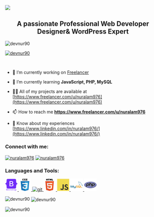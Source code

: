 <img src="https://media.licdn.com/dms/image/v2/D4E16AQFQ-RReqKdwqQ/profile-displaybackgroundimage-shrink_350_1400/profile-displaybackgroundimage-shrink_350_1400/0/1723957072656?e=1732147200&v=beta&t=oRt4mqflTxcG-HhkZiyJZ7jMsOgDOQNahJhJ4UWl4yE">
<h2 align="center">A passionate Professional Web Developer Designer& WordPress Expert</h2>

<p align="left"> <img src="https://komarev.com/ghpvc/?username=devnur90&label=Profile%20views&color=0e75b6&style=flat" alt="devnur90" /> </p>

<p align="left"> <a href="https://github.com/ryo-ma/github-profile-trophy"><img src="https://github-profile-trophy.vercel.app/?username=devnur90" alt="devnur90" /></a> </p>

<p align="left"> <a href="https://twitter.com/" target="blank"><img src="https://img.shields.io/twitter/follow/?logo=twitter&style=for-the-badge" alt="" /></a> </p>

- 🔭 I’m currently working on [Freelancer](https://www.freelancer.com/u/nuralam976)

- 🌱 I’m currently learning **JavaScript, PHP, MySQL**

- 👨‍💻 All of my projects are available at [https://www.freelancer.com/u/nuralam976](https://www.freelancer.com/u/nuralam976)

- 📫 How to reach me **https://www.freelancer.com/u/nuralam976**

- 📄 Know about my experiences [https://www.linkedin.com/in/nuralam976/](https://www.linkedin.com/in/nuralam976/)

<h3 align="left">Connect with me:</h3>
<p align="left">
<a href="https://linkedin.com/in/nuralam976" target="blank"><img align="center" src="https://raw.githubusercontent.com/rahuldkjain/github-profile-readme-generator/master/src/images/icons/Social/linked-in-alt.svg" alt="nuralam976" height="30" width="40" /></a>
<a href="https://fb.com/nuralam976" target="blank"><img align="center" src="https://raw.githubusercontent.com/rahuldkjain/github-profile-readme-generator/master/src/images/icons/Social/facebook.svg" alt="nuralam976" height="30" width="40" /></a>
</p>

<h3 align="left">Languages and Tools:</h3>
<p align="left"> <a href="https://getbootstrap.com" target="_blank" rel="noreferrer"> <img src="https://raw.githubusercontent.com/devicons/devicon/master/icons/bootstrap/bootstrap-plain-wordmark.svg" alt="bootstrap" width="40" height="40"/> </a> <a href="https://www.w3schools.com/css/" target="_blank" rel="noreferrer"> <img src="https://raw.githubusercontent.com/devicons/devicon/master/icons/css3/css3-original-wordmark.svg" alt="css3" width="40" height="40"/> </a> <a href="https://git-scm.com/" target="_blank" rel="noreferrer"> <img src="https://www.vectorlogo.zone/logos/git-scm/git-scm-icon.svg" alt="git" width="40" height="40"/> </a> <a href="https://www.w3.org/html/" target="_blank" rel="noreferrer"> <img src="https://raw.githubusercontent.com/devicons/devicon/master/icons/html5/html5-original-wordmark.svg" alt="html5" width="40" height="40"/> </a> <a href="https://developer.mozilla.org/en-US/docs/Web/JavaScript" target="_blank" rel="noreferrer"> <img src="https://raw.githubusercontent.com/devicons/devicon/master/icons/javascript/javascript-original.svg" alt="javascript" width="40" height="40"/> </a> <a href="https://www.mysql.com/" target="_blank" rel="noreferrer"> <img src="https://raw.githubusercontent.com/devicons/devicon/master/icons/mysql/mysql-original-wordmark.svg" alt="mysql" width="40" height="40"/> </a> <a href="https://www.php.net" target="_blank" rel="noreferrer"> <img src="https://raw.githubusercontent.com/devicons/devicon/master/icons/php/php-original.svg" alt="php" width="40" height="40"/> </a> </p>

<p><img align="left" src="https://github-readme-stats.vercel.app/api/top-langs?username=devnur90&show_icons=true&locale=en&layout=compact" alt="devnur90" /></p>

<p>&nbsp;<img align="center" src="https://github-readme-stats.vercel.app/api?username=devnur90&show_icons=true&locale=en" alt="devnur90" /></p>

<p><img align="center" src="https://github-readme-streak-stats.herokuapp.com/?user=devnur90&" alt="devnur90" /></p>
